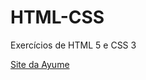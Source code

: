 # HTML-CSS
 Exercícios de HTML 5 e CSS 3

 <a href="https://iaspfeifer.github.io/HTML-CSS/pr%C3%A1ticas/Site%20-%20Ayume/index.html"> Site da Ayume </a>
